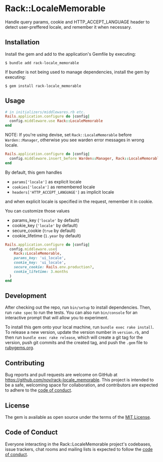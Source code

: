 # Rack::LocaleMemorable

Handle query params, cookie and HTTP_ACCEPT_LANGUAGE header to detect user-preffered locale, and remember it when necessary.

## Installation

Install the gem and add to the application's Gemfile by executing:

    $ bundle add rack-locale_memorable

If bundler is not being used to manage dependencies, install the gem by executing:

    $ gem install rack-locale_memorable

## Usage

```ruby
# in initializers/middlewares.rb etc.
Rails.application.configure do |config|
  config.middleware.use Rack::LocaleMemorable
end
```

NOTE: If you're using devise, set `Rack::LocaleMemorable` before `Warden::Manager`, otherwise you see warden error messages in wrong locale.

```ruby
Rails.application.configure do |config|
  config.middleware.insert_before Warden::Manager, Rack::LocaleMemorable
end
```

By default, this gem handles

* `params['locale']` as explicit locale
* `cookies['locale']` as remembered locale
* `headers['HTTP_ACCEPT_LANGUAGE']` as implicit locale

and when explicit locale is specified in the request, remember it in cookie.

You can customize those values
* params_key (`'locale'` by default)
* cookie_key (`'locale'` by default)
* secure_cookie (`true` by default)
* cookie_lifetime (`1.year` by default)

```ruby
Rails.application.configure do |config|
  config.middleware.use(
    Rack::LocaleMemorable,
    params_key: 'ui_locale',
    cookie_key: 'ui_locale',
    secure_cookie: Rails.env.production?,
    cookie_lifetime: 3.months
  )
end
```

## Development

After checking out the repo, run `bin/setup` to install dependencies. Then, run `rake spec` to run the tests. You can also run `bin/console` for an interactive prompt that will allow you to experiment.

To install this gem onto your local machine, run `bundle exec rake install`. To release a new version, update the version number in `version.rb`, and then run `bundle exec rake release`, which will create a git tag for the version, push git commits and the created tag, and push the `.gem` file to [rubygems.org](https://rubygems.org).

## Contributing

Bug reports and pull requests are welcome on GitHub at https://github.com/nov/rack-locale_memorable. This project is intended to be a safe, welcoming space for collaboration, and contributors are expected to adhere to the [code of conduct](https://github.com/nov/rack-locale_memorable/blob/master/CODE_OF_CONDUCT.md).

## License

The gem is available as open source under the terms of the [MIT License](https://opensource.org/licenses/MIT).

## Code of Conduct

Everyone interacting in the Rack::LocaleMemorable project's codebases, issue trackers, chat rooms and mailing lists is expected to follow the [code of conduct](https://github.com/nov/rack-locale_memorable/blob/master/CODE_OF_CONDUCT.md).
